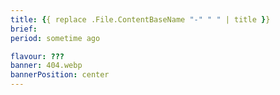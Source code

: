 ```yaml
---
title: {{ replace .File.ContentBaseName "-" " " | title }}
brief:
period: sometime ago

flavour: ???
banner: 404.webp
bannerPosition: center
---
```

